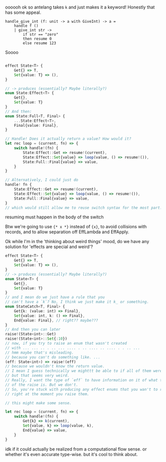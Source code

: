 

oooooh ok so antelang takes `k` and just makes it a keyword! Honestly that has some appeal.
```
handle_give_int (f: unit -> a with GiveInt) -> a =
    handle f ()
    | give_int str ->
        if str == "zero"
        then resume 0
        else resume 123
```

Soooo
```ts

effect State<T> {
	Get{} => T,
	Set{value: T} => (),
}

// -> produces (essentially? Maybe literally?)
enum State:Effect<T> {
	Get{},
	Set{value: T}
}
// And then:
enum State:Full<T, Final> {
	...State:Effect<T>,
	Final{value: Final},
}

// Handle! Does it actually return a value? How would it?
let rec loop = (current, fn) => {
	switch handle!(fn) {
		State:Effect::Get => resume!(current),
		State:Effect::Set{value} => loop(value, () => resume!()),
		State:Full::Final{value} => value,
	}
}

// Alternatively, I could just do
handle! fn {
	State:Effect::Get => resume!(current),
	State:Effect::Set{value} => loop(value, () => resume!()),
	State:Full::Final{value} => value,
}
// which would still allow me to reuse switch syntax for the most part.
```

resuming must happen in the body of the switch



Btw we're going to use `{* x *}` instead of `{x}`, to avoid collisions with records,
and to allow separation off EffLambda and EffApply.

Ok while I'm in the 'thinking about weird things' mood,
do we have any solution for 'effects are special and weird'?

```ts
effect State<T> {
	Get{} => T,
	Set{value: T} => (),
}
// -> produces (essentially? Maybe literally?)
enum State<T> {
	Get{},
	Set{value: T}
}
// and I mean do we just have a rule that you
// can't have a `k`? No, I think we just make it k_ or something.
enum StateCatch<T, Final> {
	Get{k: (value: int) => Final},
	Set{value: int, k: () => Final},
	End{value: Final}, // right?? maybe???
}
// And then you can later
raise!(State<int>::Get)
raise!(State<int>::Set{:10})
// now, if you try to raise an enum that wasn't created
// with ... ... .. . .. ... .... . .. .... .. .... . . .. ...
// hmm maybe that's misleading.
// because you can't do something like. ...
(eff: State<int>) => raise!(eff)
// because we wouldn't know the return value.
// I mean I guess technically we mighttt be able to if all of them were the same
// but that seems very weird.
// Really, I want the type of `eff` to have information on it of what the result
// of the raise is. But we don't.
// So, you're stuck with producing any effect enums that you wan't to raise,
// right at the moment you raise them.

// this might make some sense.

let rec loop = (current, fn) => {
	switch handle!(fn) {
		Get{k} => k(current),
		Set{value, k} => loop(value, k),
		End{value} => value,
	}
}
```

idk if it could actually be realized
from a computational flow sense.
or whether it's even accurate type-wise.
but it's cool to think about.
